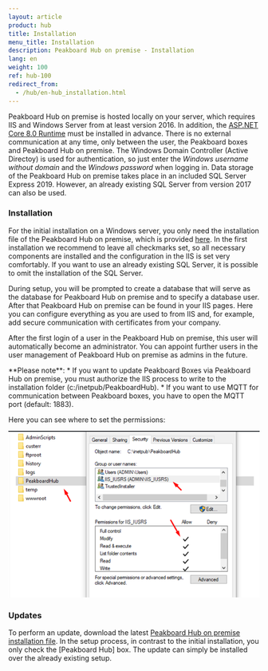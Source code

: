 ```yaml
---
layout: article
product: hub
title: Installation  
menu_title: Installation  
description: Peakboard Hub on premise - Installation  
lang: en
weight: 100
ref: hub-100
redirect_from:
  - /hub/en-hub_installation.html
---
```



Peakboard Hub on premise is hosted locally on your server, which requires IIS and Windows Server from at least version 2016.
In addition, the [ASP.NET Core 8.0 Runtime](https://dotnet.microsoft.com/en-us/download/dotnet/thank-you/runtime-aspnetcore-8.0.6-windows-hosting-bundle-installer) must be installed in advance.
There is no external communication at any time, only between the user, the Peakboard boxes and Peakboard Hub on premise.
The Windows Domain Controller (Active Directoy) is used for authentication, so just enter the *Windows username without domain* and the *Windows password* when logging in.
Data storage of the Peakboard Hub on premise takes place in an included SQL Server Express 2019.
However, an already existing SQL Server from version 2017 can also be used.

### Installation

For the initial installation on a Windows server, you only need the installation file of the Peakboard Hub on premise, which is provided [here](https://peakboard.com/download/PeakboardHub/master/PeakboardHubSetup.exe).
In the first installation we recommend to leave all checkmarks set, so all necessary components are installed and the configuration in the IIS is set very comfortably.
If you want to use an already existing SQL Server, it is possible to omit the installation of the SQL Server.

During setup, you will be prompted to create a database that will serve as the database for Peakboard Hub on premise and to specify a database user.
After that Peakboard Hub on premise can be found in your IIS pages.
Here you can configure everything as you are used to from IIS and, for example, add secure communication with certificates from your company.

After the first login of a user in the Peakboard Hub on premise, this user will automatically become an administrator. You can appoint further users in the user management of Peakboard Hub on premise as admins in the future.

<div class="box-warning" markdown="1"> **Please note**:
* If you want to update Peakboard Boxes via Peakboard Hub on premise, you must authorize the IIS process to write to the installation folder (c:/inetpub/PeakboardHub).
* If you want to use MQTT for communication between Peakboard boxes, you have to open the MQTT port (default: 1883).
</div>

Here you can see where to set the permissions:

![Peakboard Hub permissions](/assets/images/hub/hub_permissions.png)

### Updates

To perform an update, download the latest [Peakboard Hub on premise installation file](https://peakboard.com/download/PeakboardHub/master/PeakboardHubSetup.exe).
In the setup process, in contrast to the initial installation, you only check the [Peakboard Hub] box.
The update can simply be installed over the already existing setup.
